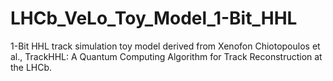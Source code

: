 # LHCb_VeLo_Toy_Model_1-Bit_HHL
1-Bit HHL track simulation toy model derived from Xenofon Chiotopoulos et al., TrackHHL: A Quantum Computing Algorithm for Track Reconstruction at the LHCb.
